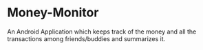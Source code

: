 # Money-Monitor
An Android Application which keeps track of the money and all the transactions among friends/buddies and summarizes it.
